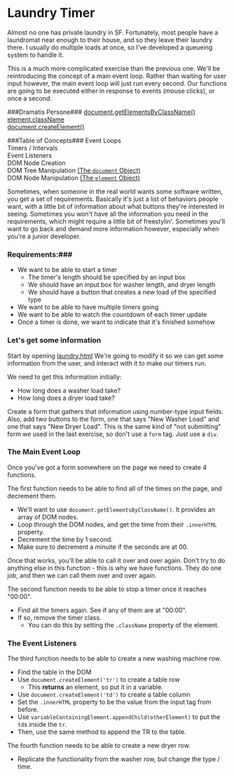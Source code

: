 Laundry Timer
=============

Almost no one has private laundry in SF. Fortunately, most people have a laundromat near enough to their house, and so they leave their laundry there. I usually do multiple loads at once, so I've developed a queueing system to handle it.  

This is a much more complicated exercise than the previous one. We'll be reintroducing the concept of a main event loop. Rather than waiting for user input however, the main event loop will just run every second. Our functions are going to be executed either in response to events (mouse clicks), or once a second.

###Dramatis Persone###
[document.getElementsByClassName()](https://developer.mozilla.org/en-US/docs/Web/API/document.getElementsByClassName)  
[element.className](https://developer.mozilla.org/en-US/docs/Web/API/Element.className)  
[document.createElement()](https://developer.mozilla.org/en-US/docs/Web/API/document.createElement)  
  

###Table of Concepts###
Event Loops  
Timers / Intervals  
Event Listeners  
DOM Node Creation  
DOM Tree Manipulation [(The `document` Object)](https://developer.mozilla.org/en-US/docs/Web/API/document)  
DOM Node Manipulation  [(The `element` Object)](https://developer.mozilla.org/en-US/docs/Web/API/element)  




Sometimes, when someone in the real world wants some software written, you get a set of requirements. Basically it's just a list of behaviors people want, with a little bit of information about what buttons they're interested in seeing. Sometimes you won't have all the information you need in the requirements, which might require a little bit of freestylin'. Sometimes you'll want to go back and demand more information however, especially when you're a junior developer.  
### Requirements:###

- We want to be able to start a timer
	- The timer's length should be specified by an input box
	- We should have an input box for washer length, and dryer length
	- We should have a button that creates a new load of the specified type
- We want to be able to have multiple timers going
- We want to be able to watch the countdown of each timer update
- Once a timer is done, we want to indicate that it's finished somehow


### Let's get some information ###

Start by opening [laundry.html](https://github.com/hackbrightacademy/Javascript2/blob/master/laundry.html)
We're going to modify it so we can get some information from the user, and interact with it to make our timers run.

We need to get this information initially:
- How long does a washer load take?
- How long does a dryer load take?

Create a form that gathers that information using number-type input fields. Also, add two buttons to the form, one that says "New Washer Load" and one that says "New Dryer Load". This is the same kind of "not submitting" form we used in the last exercise, so don't use a `form` tag. Just use a `div`.  
  
### The Main Event Loop ###
Once you've got a form somewhere on the page we need to create 4 functions.  

The first function needs to be able to find all of the times on the page, and decrement them.    
- We'll want to use `document.getElementsByClassName()`. It provides an array of DOM nodes.  
- Loop through the DOM nodes, and get the time from their `.innerHTML` property.   
- Decrement the time by 1 second.  
- Make sure to decrement a minuite if the seconds are at 00.  

Once that works, you'll be able to call it over and over again. Don't try to do anything else in this function - this is why we have functions. They do one job, and then we can call them over and over again.  

The second function needs to be able to stop a timer once it reaches "00:00".  
- Find all the timers again. See if any of them are at "00:00".  
- If so, remove the timer class.   
	- You can do this by setting the `.className` property of the element.  

### The Event Listeners ###

The third function needs to be able to create a new washing machine row. 
- Find the table in the DOM
- Use `document.createElement('tr')` to create a table row  
	- This **returns** an element, so put it in a variable.  
- Use `document.createElement('td')` to create a table column  
- Set the `.innerHTML` property to be the value from the input tag from before.  
- Use `variableContainingElement.appendChild(otherElement)` to put the `td`s inside the `tr`. 
- Then, use the same method to append the TR to the table.

The fourth function needs to be able to create a new dryer row.
- Replicate the functionality from the washer row, but change the type / time.


